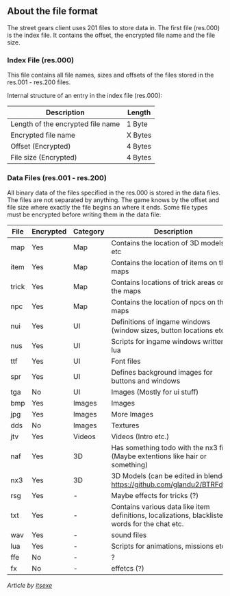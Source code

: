## About the file format
The street gears client uses 201 files to store data in.
The first file (res.000) is the index file. It contains the offset, the encrypted file name and the file size.

### Index File (res.000)
This file contains all file names, sizes and offsets of the files stored in the res.001 - res.200 files.

Internal structure of an entry in the index file (res.000):

Description | Length
--- | -----------
Length of the encrypted file name   | 1 Byte
Encrypted file name  | X Bytes
Offset (Encrypted)  | 4 Bytes
File size (Encrypted)   | 4 Bytes

### Data Files (res.001 - res.200)
All binary data of the files specified in the res.000 is stored in the data files.
The files are not separated by anything. The game knows by the offset and file size where exactly the file begins an where it ends.
Some file types must be encrypted before writing them in the data file:

File | Encrypted | Category | Description
--- | -----------|------ |-------------
map   | Yes | Map | Contains the location of 3D models etc
item  | Yes | Map | Contains the location of items on the maps
trick   | Yes | Map | Contains locations of trick areas on the maps
npc   | Yes | Map | Contains the location of npcs on the maps
nui   | Yes | UI | Definitions of ingame windows (window sizes, button locations etc.)
nus   | Yes | UI | Scripts for ingame windows written in lua
ttf   | Yes | UI | Font files
spr   | Yes | UI | Defines background images for buttons and windows
tga   | No | UI | Images (Mostly for ui stuff)
bmp   | Yes | Images | Images
jpg  | Yes | Images | More Images
dds   | No | Images | Textures
jtv   | Yes | Videos | Videos (Intro etc.)
naf   | Yes | 3D | Has something todo with the nx3 files (Maybe extentions like hair or something)
nx3   | Yes | 3D | 3D Models (can be edited in blender: https://github.com/glandu2/BTRFdom)
rsg   | Yes | - | Maybe effects for tricks (?)
txt   | Yes | - | Contains various data like item definitions, localizations, blacklisted words for the chat etc.
wav   | Yes | - | sound files
lua   | Yes | - | Scripts for animations, missions etc.
ffe   | No | - | ?
fx   | No | - | effetcs (?)

_Article by [itsexe](https://github.com/itsexe/)_
